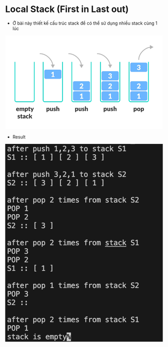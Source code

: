 # Local Stack (First in Last out)

- Ở bài này thiết kế cấu trúc stack để có thể sử dụng nhiều stack cùng 1 lúc 

![image](./img.png)

- Result

![result](./result.png)
